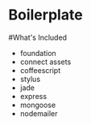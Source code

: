 Boilerplate
===

#What's Included

- foundation
- connect assets
- coffeescript
- stylus
- jade
- express
- mongoose
- nodemailer
